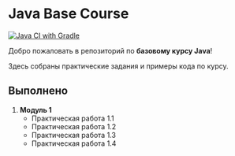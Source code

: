 # Java Base Course

[![Java CI with Gradle](https://github.com/Sadge911/java_curse/actions/workflows/gradle.yml/badge.svg?branch=master)](https://github.com/Sadge911/java_curse/actions/workflows/gradle.yml)

Добро пожаловать в репозиторий по **базовому курсу Java**!

Здесь собраны практические задания и примеры кода по курсу.

## Выполнено

1. **Модуль 1**
   - Практическая работа 1.1
   - Практическая работа 1.2
   - Практическая работа 1.3
   - Практическая работа 1.4
